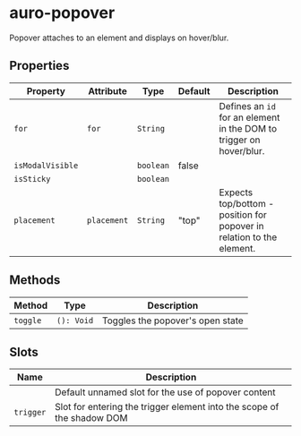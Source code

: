 # auro-popover

Popover attaches to an element and displays on hover/blur.

## Properties

| Property         | Attribute   | Type      | Default | Description                                      |
|------------------|-------------|-----------|---------|--------------------------------------------------|
| `for`            | `for`       | `String`  |         | Defines an `id` for an element in the DOM to trigger on hover/blur. |
| `isModalVisible` |             | `boolean` | false   |                                                  |
| `isSticky`       |             | `boolean` |         |                                                  |
| `placement`      | `placement` | `String`  | "top"   | Expects top/bottom - position for popover in relation to the element. |

## Methods

| Method   | Type       | Description                      |
|----------|------------|----------------------------------|
| `toggle` | `(): Void` | Toggles the popover's open state |

## Slots

| Name      | Description                                      |
|-----------|--------------------------------------------------|
|           | Default unnamed slot for the use of popover content |
| `trigger` | Slot for entering the trigger element into the scope of the shadow DOM |
